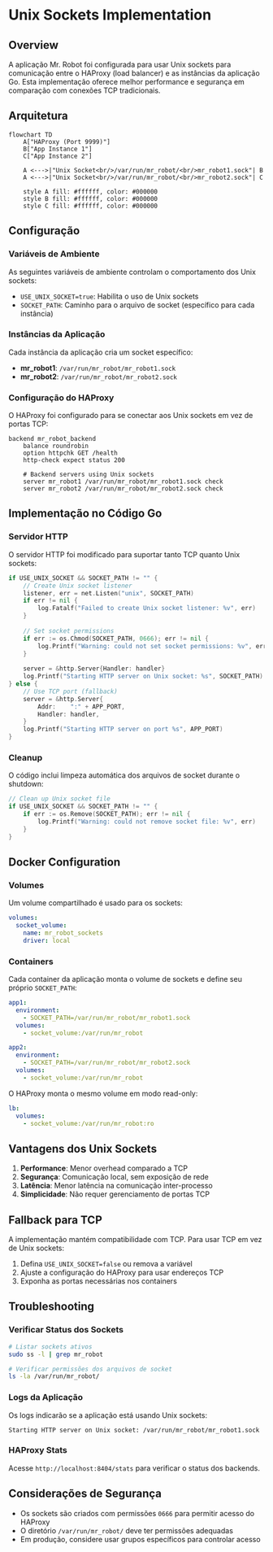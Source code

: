 # Unix Sockets Implementation

## Overview

A aplicação Mr. Robot foi configurada para usar Unix sockets para comunicação entre o HAProxy (load balancer) e as instâncias da aplicação Go. Esta implementação oferece melhor performance e segurança em comparação com conexões TCP tradicionais.

## Arquitetura

```mermaid
flowchart TD
    A["HAProxy (Port 9999)"] 
    B["App Instance 1"]
    C["App Instance 2"]

    A <--->|"Unix Socket<br/>/var/run/mr_robot/<br/>mr_robot1.sock"| B
    A <--->|"Unix Socket<br/>/var/run/mr_robot/<br/>mr_robot2.sock"| C

    style A fill: #ffffff, color: #000000
    style B fill: #ffffff, color: #000000
    style C fill: #ffffff, color: #000000
```

## Configuração

### Variáveis de Ambiente

As seguintes variáveis de ambiente controlam o comportamento dos Unix sockets:

- `USE_UNIX_SOCKET=true`: Habilita o uso de Unix sockets
- `SOCKET_PATH`: Caminho para o arquivo de socket (específico para cada instância)

### Instâncias da Aplicação

Cada instância da aplicação cria um socket específico:

- **mr_robot1**: `/var/run/mr_robot/mr_robot1.sock`
- **mr_robot2**: `/var/run/mr_robot/mr_robot2.sock`

### Configuração do HAProxy

O HAProxy foi configurado para se conectar aos Unix sockets em vez de portas TCP:

```haproxy
backend mr_robot_backend
    balance roundrobin
    option httpchk GET /health
    http-check expect status 200

    # Backend servers using Unix sockets
    server mr_robot1 /var/run/mr_robot/mr_robot1.sock check
    server mr_robot2 /var/run/mr_robot/mr_robot2.sock check
```

## Implementação no Código Go

### Servidor HTTP

O servidor HTTP foi modificado para suportar tanto TCP quanto Unix sockets:

```go
if USE_UNIX_SOCKET && SOCKET_PATH != "" {
    // Create Unix socket listener
    listener, err = net.Listen("unix", SOCKET_PATH)
    if err != nil {
        log.Fatalf("Failed to create Unix socket listener: %v", err)
    }
    
    // Set socket permissions
    if err := os.Chmod(SOCKET_PATH, 0666); err != nil {
        log.Printf("Warning: could not set socket permissions: %v", err)
    }
    
    server = &http.Server{Handler: handler}
    log.Printf("Starting HTTP server on Unix socket: %s", SOCKET_PATH)
} else {
    // Use TCP port (fallback)
    server = &http.Server{
        Addr:    ":" + APP_PORT,
        Handler: handler,
    }
    log.Printf("Starting HTTP server on port %s", APP_PORT)
}
```

### Cleanup

O código inclui limpeza automática dos arquivos de socket durante o shutdown:

```go
// Clean up Unix socket file
if USE_UNIX_SOCKET && SOCKET_PATH != "" {
    if err := os.Remove(SOCKET_PATH); err != nil {
        log.Printf("Warning: could not remove socket file: %v", err)
    }
}
```

## Docker Configuration

### Volumes

Um volume compartilhado é usado para os sockets:

```yaml
volumes:
  socket_volume:
    name: mr_robot_sockets
    driver: local
```

### Containers

Cada container da aplicação monta o volume de sockets e define seu próprio `SOCKET_PATH`:

```yaml
app1:
  environment:
    - SOCKET_PATH=/var/run/mr_robot/mr_robot1.sock
  volumes:
    - socket_volume:/var/run/mr_robot

app2:
  environment:
    - SOCKET_PATH=/var/run/mr_robot/mr_robot2.sock
  volumes:
    - socket_volume:/var/run/mr_robot
```

O HAProxy monta o mesmo volume em modo read-only:

```yaml
lb:
  volumes:
    - socket_volume:/var/run/mr_robot:ro
```

## Vantagens dos Unix Sockets

1. **Performance**: Menor overhead comparado a TCP
2. **Segurança**: Comunicação local, sem exposição de rede
3. **Latência**: Menor latência na comunicação inter-processo
4. **Simplicidade**: Não requer gerenciamento de portas TCP

## Fallback para TCP

A implementação mantém compatibilidade com TCP. Para usar TCP em vez de Unix sockets:

1. Defina `USE_UNIX_SOCKET=false` ou remova a variável
2. Ajuste a configuração do HAProxy para usar endereços TCP
3. Exponha as portas necessárias nos containers

## Troubleshooting

### Verificar Status dos Sockets

```bash
# Listar sockets ativos
sudo ss -l | grep mr_robot

# Verificar permissões dos arquivos de socket
ls -la /var/run/mr_robot/
```

### Logs da Aplicação

Os logs indicarão se a aplicação está usando Unix sockets:

```log
Starting HTTP server on Unix socket: /var/run/mr_robot/mr_robot1.sock
```

### HAProxy Stats

Acesse `http://localhost:8404/stats` para verificar o status dos backends.

## Considerações de Segurança

- Os sockets são criados com permissões `0666` para permitir acesso do HAProxy
- O diretório `/var/run/mr_robot/` deve ter permissões adequadas
- Em produção, considere usar grupos específicos para controlar acesso
